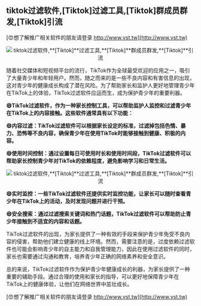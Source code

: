 ## **tiktok过滤软件,**[Tiktok]**过滤工具,**[Tiktok]**群成员群发,**[Tiktok]**引流**

[😍想了解推广相关软件的朋友请登录 http://www.vst.tw](http://www.vst.tw)

 <center><img src="https://vst.tw/MP4/tuiguang/png/2.png" alt="tiktok过滤软件,**[Tiktok]**过滤工具,**[Tiktok]**群成员群发,**[Tiktok]**引流"></center>

随着社交媒体和短视频平台的流行，TikTok作为全球最受欢迎的应用之一，吸引了大量青少年和年轻用户。然而，随之而来的是一些不良内容和有害信息的出现，这对青少年的健康成长构成了潜在风险。为了帮助家长和监护人更好地管理青少年在TikTok上的体验，TikTok过滤软件应运而生，成为保护青少年的重要利器。

**😄TikTok过滤软件，作为一种家长控制工具，可以帮助监护人监控和过滤青少年在TikTok上的内容接触。这些软件通常具有以下功能：**

**😄内容过滤：TikTok过滤软件可以根据家长设定的标准，过滤掉包括色情、暴力、恐怖等不良内容，确保青少年在使用TikTok时能够接触到健康、积极的内容。**

**😄使用时间控制：通过设置每日可使用时长和使用时间段，TikTok过滤软件可以帮助家长控制青少年对TikTok的依赖程度，避免影响学习和日常生活。**

 <center><img src="https://vst.tw/MP4/tuiguang/png/1.png" alt="tiktok过滤软件,**[Tiktok]**过滤工具,**[Tiktok]**群成员群发,**[Tiktok]**引流"></center>

**😄实时监控：一些TikTok过滤软件还提供实时监控功能，让家长可以随时查看青少年在TikTok上的活动，及时发现问题并进行干预。**

**😄安全搜索：通过过滤搜索关键词和热门话题，TikTok过滤软件可以帮助防止青少年接触到不适宜的内容和话题。**

TikTok过滤软件的出现，为家长提供了一种有效的手段来保护青少年免受不良内容的侵害，帮助他们建立健康的线上环境。然而，需要注意的是，过度依赖过滤软件也可能会影响青少年的自主能力和自我管理能力，因此在使用过滤软件的同时，家长也需要通过沟通和教育，培养青少年正确的网络素养和安全意识。

总的来说，TikTok过滤软件作为保护青少年健康成长的利器，为家长提供了一种重要的辅助手段。通过合理的使用和家长的指导，可以更好地保障青少年在TikTok上的健康体验，让他们在网络世界中茁壮成长。

[😍想了解推广相关软件的朋友请登录 http://www.vst.tw](http://www.vst.tw)



